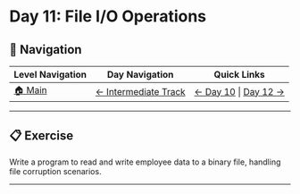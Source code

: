 # Day 11: File I/O Operations

## 🔗 Navigation

| Level Navigation | Day Navigation | Quick Links |
|------------------|----------------|-------------|
| [🏠 Main](../../README.md) | [← Intermediate Track](../README.md) | [← Day 10](../Day10/) \| [Day 12 →](../Day12/) |

---

## 📋 Exercise

Write a program to read and write employee data to a binary file, handling file corruption scenarios.

---

